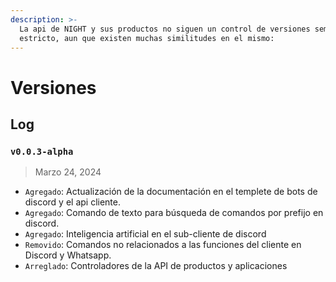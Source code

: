 ```yaml
---
description: >-
  La api de NIGHT y sus productos no siguen un control de versiones semántico
  estricto, aun que existen muchas similitudes en el mismo:
---
```


# Versiones

## Log

### `v0.0.3-alpha` <a href="#v0.0.3-alpha" id="v0.0.3-alpha"></a>

> Marzo 24, 2024

* `Agregado`: Actualización de la documentación en el templete de bots de discord y el api cliente.
* `Agregado`: Comando de texto para búsqueda de comandos por prefijo en discord.
* `Agregado`: Inteligencia artificial en el sub-cliente de discord
* `Removido`:  Comandos no relacionados a las funciones del cliente en Discord y Whatsapp.
* `Arreglado`: Controladores de la API de productos y aplicaciones
